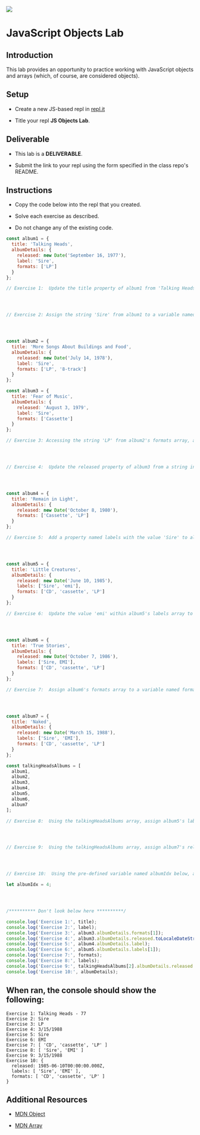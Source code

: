<img src='https://i.imgur.com/hjrS1e6.jpg'>

# JavaScript Objects Lab

## Introduction

This lab provides an opportunity to practice working with JavaScript objects and arrays (which, of course, are considered objects).

## Setup

- Create a new JS-based repl in [repl.it](https://repl.it)

- Title your repl **JS Objects Lab**.

## Deliverable

- This lab is a **DELIVERABLE**.

- Submit the link to your repl using the form specified in the class repo's README.

## Instructions

- Copy the code below into the repl that you created.

- Solve each exercise as described.

- Do not change any of the existing code.

```js
const album1 = {
  title: 'Talking Heads',
  albumDetails: {
    released: new Date('September 16, 1977'),
    label: 'Sire',
    formats: ['LP']
  }
};

// Exercise 1:  Update the title property of album1 from 'Talking Heads' to 'Talking Heads - 77', then assign that property to a variable named title




// Exercise 2: Assign the string 'Sire' from album1 to a variable named label




const album2 = {
  title: 'More Songs About Buildings and Food',
  albumDetails: {
    released: new Date('July 14, 1978'),
    label: 'Sire',
    formats: ['LP', '8-track']
  }
};

const album3 = {
  title: 'Fear of Music',
  albumDetails: {
    released: 'August 3, 1979',
    label: 'Sire',
    formats: ['Cassette']
  }
};

// Exercise 3: Accessing the string 'LP' from album2's formats array, add it to the end of album3's formats array.




// Exercise 4:  Update the released property of album3 from a string into a Date object using that string




const album4 = {
  title: 'Remain in Light',
  albumDetails: {
    released: new Date('October 8, 1980'),
    formats: ['Cassette', 'LP']
  }
};

// Exercise 5:  Add a property named labels with the value 'Sire' to album4's albumDetails property




const album5 = {
  title: 'Little Creatures',
  albumDetails: {
    released: new Date('June 10, 1985'),
    labels: ['Sire', 'emi'],
    formats: ['CD', 'cassette', 'LP']
  }
};

// Exercise 6:  Update the value 'emi' within album5's labels array to 'EMI'




const album6 = {
  title: 'True Stories',
  albumDetails: {
    released: new Date('October 7, 1986'),
    labels: ['Sire, EMI'],
    formats: ['CD', 'cassette', 'LP']
  }
};

// Exercise 7:  Assign album6's formats array to a variable named formats




const album7 = {
  title: 'Naked',
  albumDetails: {
    released: new Date('March 15, 1988'),
    labels: ['Sire', 'EMI'],
    formats: ['CD', 'cassette', 'LP']
  }
};

const talkingHeadsAlbums = [
  album1,
  album2,
  album3,
  album4,
  album5,
  album6,
  album7
];

// Exercise 8:  Using the talkingHeadsAlbums array, assign album5's labels property to a variable named labels




// Exercise 9:  Using the talkingHeadsAlbums array, assign album7's released property to album3's released property




// Exercise 10:  Using the pre-defined variable named albumIdx below, assign the albumDetails object of the album located within the talkingHeadsAlbums array at the index represented by the value of albumIdx to a variable named albumDetails

let albumIdx = 4;




/********** Don't look below here **********/

console.log('Exercise 1:', title);
console.log('Exercise 2:', label);
console.log('Exercise 3:', album3.albumDetails.formats[1]);
console.log('Exercise 4:', album3.albumDetails.released.toLocaleDateString());
console.log('Exercise 5:', album4.albumDetails.label);
console.log('Exercise 6:', album5.albumDetails.labels[1]);
console.log('Exercise 7:', formats);
console.log('Exercise 8:', labels);
console.log('Exercise 9:', talkingHeadsAlbums[2].albumDetails.released.toLocaleDateString());
console.log('Exercise 10:', albumDetails);
```

## When ran, the console should show the following:

```
Exercise 1: Talking Heads - 77
Exercise 2: Sire
Exercise 3: LP
Exercise 4: 3/15/1988
Exercise 5: Sire
Exercise 6: EMI
Exercise 7: [ 'CD', 'cassette', 'LP' ]
Exercise 8: [ 'Sire', 'EMI' ]
Exercise 9: 3/15/1988
Exercise 10: {
  released: 1985-06-10T00:00:00.000Z,
  labels: [ 'Sire', 'EMI' ],
  formats: [ 'CD', 'cassette', 'LP' ]
}
```

## Additional Resources

- [MDN Object](https://developer.mozilla.org/en-US/docs/Web/JavaScript/Reference/Global_Objects/Object)

- [MDN Array](https://developer.mozilla.org/en-US/docs/Web/JavaScript/Reference/Global_Objects/Array)